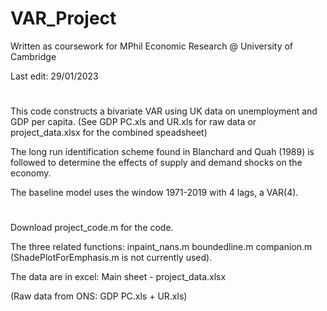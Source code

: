 # VAR_Project

Written as coursework for MPhil Economic Research @ University of Cambridge

Last edit: 29/01/2023

#
This code constructs a bivariate VAR using UK data on unemployment 
and GDP per capita. (See GDP PC.xls and UR.xls for raw data or 
project_data.xlsx for the combined speadsheet) 

The long run identification scheme found in Blanchard and Quah (1989)
is followed to determine the effects of supply and demand shocks on the 
economy. 

The baseline model uses the window 1971-2019 with 4 lags, a VAR(4). 

#
Download project_code.m for the code.

The three related functions: 
inpaint_nans.m
boundedline.m
companion.m
(ShadePlotForEmphasis.m is not currently used).

The data are in excel:
Main sheet - project_data.xlsx

(Raw data from ONS: GDP PC.xls + UR.xls)

